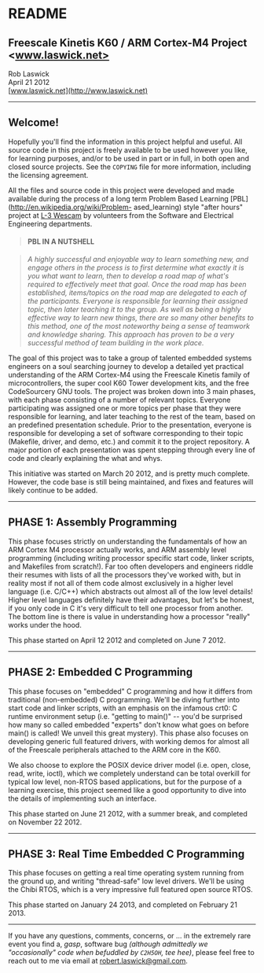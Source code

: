 
# README

## Freescale Kinetis K60 / ARM Cortex-M4 Project <www.laswick.net>

Rob Laswick  
April 21 2012  
[www.laswick.net](http://www.laswick.net)


***
## Welcome!  

Hopefully you'll find the information in this project helpful and useful.  All source code in this project is freely available to be used however you like, for learning purposes, and/or to be used in part or in full, in both open and closed source projects.  See the `COPYING` file for more information, including the licensing agreement.

All the files and source code in this project were developed and made available during the process of a long term Problem Based Learning [PBL](http://en.wikipedia.org/wiki/Problem- ased_learning) style "after hours" project at [L-3 Wescam](http://www.wescam.com) by volunteers from the Software and Electrical Engineering departments.

>#### PBL IN A NUTSHELL

>_A highly successful and enjoyable way to learn something new, and engage others in the process is to first determine what exactly it is you what want to learn, then to develop a road map of what's required to effectively meet that goal.  Once the road map has been established, items/topics on the road map are delegated to each of the participants.  Everyone is responsible for learning their assigned topic, then later teaching it to the group.  As well as being a highly effective way to learn new things, there are so many other benefits to this method, one of the most noteworthy being a sense of teamwork and knowledge sharing.  This approach has proven to be a very successful method of team building in the work place._


The goal of this project was to take a group of talented embedded systems engineers on a soul searching journey to develop a detailed yet practical understanding of the ARM Cortex-M4 using the Freescale Kinetis family of microcontrollers, the super cool K60 Tower development kits, and the free CodeSourcery GNU tools.  The project was broken down into 3 main phases, with each phase consisting of a number of relevant topics.  Everyone participating was assigned one or more topics per phase that they were responsible for learning, and later teaching to the rest of the team, based on an predefined presentation schedule. Prior to the presentation, everyone is responsible for developing a set of software corresponding to their topic (Makefile, driver, and demo, etc.) and commit it to the project repository.  A major portion of each presentation was spent stepping through every line of code and clearly explaining the what and whys.

This initiative was started on March 20 2012, and is pretty much complete. However, the code base is still being maintained, and fixes and features will likely continue to be added.


***
## PHASE 1: Assembly Programming

This phase focuses strictly on understanding the fundamentals of how an ARM Cortex M4 processor actually works, and ARM assembly level programming (including writing processor specific start code, linker scripts, and Makefiles from scratch!).  Far too often developers and engineers riddle their resumes with lists of all the processors they've worked with, but in reality most if not all of them code almost exclusively in a higher level language (i.e. C/C++) which abstracts out almost all of the low level details!  Higher level languages definitely have their advantages, but let's be honest, if you only code in C it's very difficult to tell one processor from another.  The bottom line is there is value in understanding how a processor "really" works under the hood.

This phase started on April 12 2012 and completed on June 7 2012.


***
## PHASE 2: Embedded C Programming

This phase focuses on "embedded" C programming and how it differs from traditional (non-embedded) C programming.  We'll be diving further into start code and linker scripts, with an emphasis on the infamous crt0: C runtime environment setup (i.e. "getting to main()" -- you'd be surprised how many so called embedded "experts" don't know what goes on before main() is called!  We unveil this great mystery).  This phase also focuses on developing generic full featured drivers, with working demos for almost all of the Freescale peripherals attached to the ARM core in the K60.

We also choose to explore the POSIX device driver model (i.e. open, close, read, write, ioctl), which we completely understand can be total overkill for typical low level, non-RTOS based applications, but for the purpose of a learning exercise, this project seemed like a good opportunity to dive into the details of implementing such an interface.

This phase started on June 21 2012, with a summer break, and completed
on November 22 2012.


***
## PHASE 3: Real Time Embedded C Programming

This phase focuses on getting a real time operating system running from the ground up, and writing "thread-safe" low level drivers.  We'll be using the Chibi RTOS, which is a very impressive full featured open source RTOS.

This phase started on January 24 2013, and completed on February 21 2013.


***
If you have any questions, comments, concerns, or ... in the extremely rare
event you find a, _gasp_, software bug _(although admittedly we "occasionally"
code when befuddled by `C2H5OH`, tee hee)_, please feel free to reach out to me
via email at robert.laswick@gmail.com.

